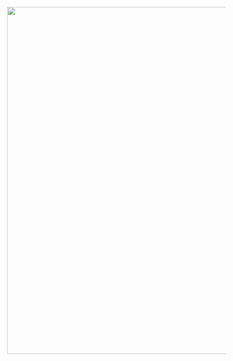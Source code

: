 <p align="center">
  <img src="https://github.com/bxnefly/readme.md/blob/main/assets/NOME_DA_IMAGEM.gif?raw=true" width="800">
</p>